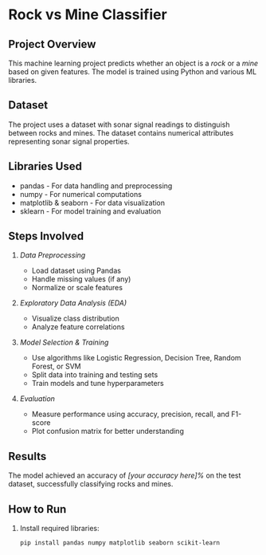 # Rock vs Mine Classifier

## Project Overview
This machine learning project predicts whether an object is a *rock* or a *mine* based on given features. The model is trained using Python and various ML libraries.

## Dataset
The project uses a dataset with sonar signal readings to distinguish between rocks and mines. The dataset contains numerical attributes representing sonar signal properties.

## Libraries Used
- pandas - For data handling and preprocessing
- numpy - For numerical computations
- matplotlib & seaborn - For data visualization
- sklearn - For model training and evaluation

## Steps Involved
1. *Data Preprocessing*  
   - Load dataset using Pandas  
   - Handle missing values (if any)  
   - Normalize or scale features  

2. *Exploratory Data Analysis (EDA)*  
   - Visualize class distribution  
   - Analyze feature correlations  

3. *Model Selection & Training*  
   - Use algorithms like Logistic Regression, Decision Tree, Random Forest, or SVM  
   - Split data into training and testing sets  
   - Train models and tune hyperparameters  

4. *Evaluation*  
   - Measure performance using accuracy, precision, recall, and F1-score  
   - Plot confusion matrix for better understanding  

## Results
The model achieved an accuracy of *[your accuracy here]%* on the test dataset, successfully classifying rocks and mines.

## How to Run
1. Install required libraries:  
   ```bash
   pip install pandas numpy matplotlib seaborn scikit-learn
